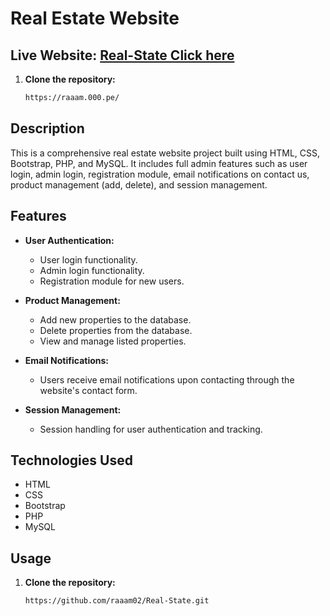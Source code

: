 # Real Estate Website

## Live Website: [Real-State Click here](https://raaam.000.pe/)

1. **Clone the repository:**

   ```bash
   https://raaam.000.pe/

## Description

This is a comprehensive real estate website project built using HTML, CSS, Bootstrap, PHP, and MySQL. It includes full admin features such as user login, admin login, registration module, email notifications on contact us, product management (add, delete), and session management.

## Features

- **User Authentication:**
  - User login functionality.
  - Admin login functionality.
  - Registration module for new users.

- **Product Management:**
  - Add new properties to the database.
  - Delete properties from the database.
  - View and manage listed properties.

- **Email Notifications:**
  - Users receive email notifications upon contacting through the website's contact form.

- **Session Management:**
  - Session handling for user authentication and tracking.

## Technologies Used

- HTML
- CSS
- Bootstrap
- PHP
- MySQL

## Usage

1. **Clone the repository:**

   ```bash
   https://github.com/raaam02/Real-State.git

